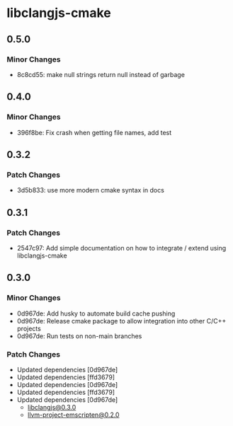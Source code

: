 # libclangjs-cmake

## 0.5.0

### Minor Changes

- 8c8cd55: make null strings return null instead of garbage

## 0.4.0

### Minor Changes

- 396f8be: Fix crash when getting file names, add test

## 0.3.2

### Patch Changes

- 3d5b833: use more modern cmake syntax in docs

## 0.3.1

### Patch Changes

- 2547c97: Add simple documentation on how to integrate / extend using libclangjs-cmake

## 0.3.0

### Minor Changes

- 0d967de: Add husky to automate build cache pushing
- 0d967de: Release cmake package to allow integration into other C/C++ projects
- 0d967de: Run tests on non-main branches

### Patch Changes

- Updated dependencies [0d967de]
- Updated dependencies [ffd3679]
- Updated dependencies [0d967de]
- Updated dependencies [ffd3679]
- Updated dependencies [0d967de]
  - libclangjs@0.3.0
  - llvm-project-emscripten@0.2.0
